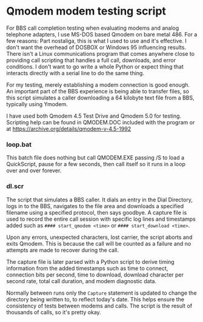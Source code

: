 # Qmodem modem testing script

For BBS call completion testing when evaluating modems and analog telephone adapters, I use MS-DOS based Qmodem on bare metal 486. For a few reasons:
Part nostaliga, this is what I used to use and it's effective. I don't want the overhead of DOSBOX or Windows 95 influencing results.  There
isn't a Linux communications program that comes anywhere close to providing call scripting that handles a full call, downloads, and error
conditions. I don't want to go write a whole Python or expect thing that interacts directly with a serial line to do the same thing.

For my testing, merely establishing a modem connection is good enough. An important part of the BBS experience
is being able to transfer files, so this script simulates a caller downloading a 64 kilobyte text file from a BBS, typically using Ymodem.

I have used both Qmodem 4.5 Test Drive and Qmodem 5.0 for testing. Scripting help can be found in QMODEM.DOC included with the
program or at https://archive.org/details/qmodem-v-4.5-1992

### loop.bat

This batch file does nothing but call QMODEM.EXE passing /S to load a QuickScript, pause for a few seconds,
then call itself so it runs in a loop over and over forever.

### dl.scr

The script that simulates a BBS caller. It dials an entry in the Dial Directory, logs in to the BBS, navigates to the file area
and downloads a specified filename using a specified protocol, then says goodbye. A capture file is used to record the entire call
session with specific log lines and timestamps added such as `#### start_qmodem <time>` or `#### start_download <time>`.

Upon any errors, unexpected characters, lost carrier, the script aborts and exits Qmodem. This is because the call will be counted
as a failure and no attempts are made to recover during the call.

The capture file is later parsed with a Python script to derive timing information from the added timestamps such as time to
connect, connection bits per second, time to download, download character per second rate, total call duration, and modem diagnostic
data.

Normally between runs only the `Capture` statement is updated to change the directory being written to, to reflect today's date. This
helps ensure the consistency of tests between modems and calls. The script is the result of thousands of calls, so it's pretty okay.
